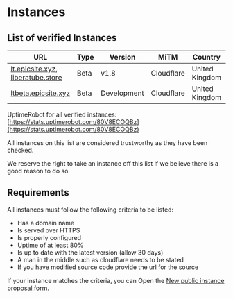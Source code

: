 # Instances

## List of verified Instances

|URL|Type|Version|MiTM|Country|Hosted By|Source|
|---|---|---|---|---|---|---|
|[lt.epicsite.xyz](//lt.epicsite.xyz), [liberatube.store](//liberatube.store)|Beta|v1.8|Cloudflare|United Kingdom|GoldDominik893|Unmodified|
|[ltbeta.epicsite.xyz](//ltbeta.epicsite.xyz)|Beta|Development|Cloudflare|United Kingdom|GoldDominik893|Unmodified|

UptimeRobot for all verified instances: [https://stats.uptimerobot.com/80V8ECOQBz](https://stats.uptimerobot.com/80V8ECOQBz)

All instances on this list are considered trustworthy as they have been checked.

We reserve the right to take an instance off this list if we believe there is a good reason to do so.

## Requirements

All instances must follow the following criteria to be listed:

- Has a domain name
- Is served over HTTPS
- Is properly configured
- Uptime of at least 80%
- Is up to date with the latest version (allow 30 days)
- A man in the middle such as cloudflare needs to be stated
- If you have modified source code provide the url for the source

If your instance matches the criteria, you can Open the [New public instance proposal form](//github.com/GoldDominik893/liberatube/issues/new?assignees=GoldDominik893&labels=&projects=&template=new_instance.yaml&title=%5BNew+instance%5D+%3Cinstance+name%3E).
